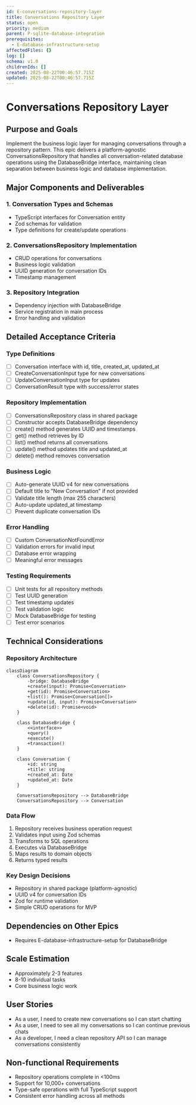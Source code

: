 ```yaml
---
id: E-conversations-repository-layer
title: Conversations Repository Layer
status: open
priority: medium
parent: P-sqlite-database-integration
prerequisites:
  - E-database-infrastructure-setup
affectedFiles: {}
log: []
schema: v1.0
childrenIds: []
created: 2025-08-22T00:46:57.715Z
updated: 2025-08-22T00:46:57.715Z
---
```


# Conversations Repository Layer

## Purpose and Goals

Implement the business logic layer for managing conversations through a repository pattern. This epic delivers a platform-agnostic ConversationsRepository that handles all conversation-related database operations using the DatabaseBridge interface, maintaining clean separation between business logic and database implementation.

## Major Components and Deliverables

### 1. Conversation Types and Schemas

- TypeScript interfaces for Conversation entity
- Zod schemas for validation
- Type definitions for create/update operations

### 2. ConversationsRepository Implementation

- CRUD operations for conversations
- Business logic validation
- UUID generation for conversation IDs
- Timestamp management

### 3. Repository Integration

- Dependency injection with DatabaseBridge
- Service registration in main process
- Error handling and validation

## Detailed Acceptance Criteria

### Type Definitions

- [ ] Conversation interface with id, title, created_at, updated_at
- [ ] CreateConversationInput type for new conversations
- [ ] UpdateConversationInput type for updates
- [ ] ConversationResult type with success/error states

### Repository Implementation

- [ ] ConversationsRepository class in shared package
- [ ] Constructor accepts DatabaseBridge dependency
- [ ] create() method generates UUID and timestamps
- [ ] get() method retrieves by ID
- [ ] list() method returns all conversations
- [ ] update() method updates title and updated_at
- [ ] delete() method removes conversation

### Business Logic

- [ ] Auto-generate UUID v4 for new conversations
- [ ] Default title to "New Conversation" if not provided
- [ ] Validate title length (max 255 characters)
- [ ] Auto-update updated_at timestamp
- [ ] Prevent duplicate conversation IDs

### Error Handling

- [ ] Custom ConversationNotFoundError
- [ ] Validation errors for invalid input
- [ ] Database error wrapping
- [ ] Meaningful error messages

### Testing Requirements

- [ ] Unit tests for all repository methods
- [ ] Test UUID generation
- [ ] Test timestamp updates
- [ ] Test validation logic
- [ ] Mock DatabaseBridge for testing
- [ ] Test error scenarios

## Technical Considerations

### Repository Architecture

```mermaid
classDiagram
    class ConversationsRepository {
        -bridge: DatabaseBridge
        +create(input): Promise<Conversation>
        +get(id): Promise<Conversation>
        +list(): Promise<Conversation[]>
        +update(id, input): Promise<Conversation>
        +delete(id): Promise<void>
    }

    class DatabaseBridge {
        <<interface>>
        +query()
        +execute()
        +transaction()
    }

    class Conversation {
        +id: string
        +title: string
        +created_at: Date
        +updated_at: Date
    }

    ConversationsRepository --> DatabaseBridge
    ConversationsRepository --> Conversation
```

### Data Flow

1. Repository receives business operation request
2. Validates input using Zod schemas
3. Transforms to SQL operations
4. Executes via DatabaseBridge
5. Maps results to domain objects
6. Returns typed results

### Key Design Decisions

- Repository in shared package (platform-agnostic)
- UUID v4 for conversation IDs
- Zod for runtime validation
- Simple CRUD operations for MVP

## Dependencies on Other Epics

- Requires E-database-infrastructure-setup for DatabaseBridge

## Scale Estimation

- Approximately 2-3 features
- 8-10 individual tasks
- Core business logic work

## User Stories

- As a user, I need to create new conversations so I can start chatting
- As a user, I need to see all my conversations so I can continue previous chats
- As a developer, I need a clean repository API so I can manage conversations consistently

## Non-functional Requirements

- Repository operations complete in <100ms
- Support for 10,000+ conversations
- Type-safe operations with full TypeScript support
- Consistent error handling across all methods
